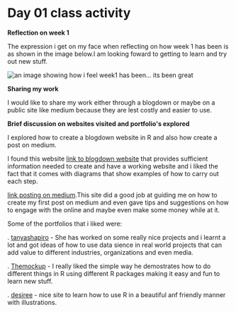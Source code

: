 # Day 01 class activity 

**Reflection on week 1**

The expression i get on my face when reflecting on how week 1 has been is as shown in the image below.I am looking foward to getting to 
learn and try out new stuff.


![an image showing how i feel week1 has been... its been great](https://myoctocat.com/assets/images/base-octocat.svg)

**Sharing my work**

I would like to share my work either through a blogdown or maybe on a public site like medium because they are lest costly and easier to 
use.

**Brief discussion on websites visited and portfolio's explored**

I explored how to create a blogdown website in R and also how create a post on medium.

I found this website [link to blogdown website](https://www.storybench.org/how-to-build-a-website-with-blogdown-in-r/) that provides
sufficient information needed to create and have a working website and i liked the fact that it comes with diagrams that show
examples of how to carry out each step.

[link posting on medium](https://bettermarketing.pub/the-ultimate-beginners-guide-to-getting-started-writing-on-medium-cfcf29dfe256).This 
site did a good job at guiding me on how to create my first post on medium and even gave tips and suggestions on how to engage with the 
online and maybe even make some money while at it. 

Some of the portfolios that i liked were:

. [tanyashapiro](https://www.tanyashapiro.com) - She has worked on some really nice projects and i  learnt a lot and got ideas of how to
use data sience in real world projects that can add value to different industries, organizations and even media.
    
. [Themockup](https://themockup.blog) - I really liked the simple way he demostrates how to do different things in R using different 
R packages making it easy and fun to learn new stuff.

. [desiree](https://desiree.rbind.io) - nice site to learn how to use R in a beautiful anf friendly manner with illustrations.



